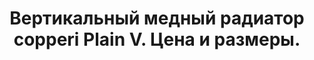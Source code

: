 ---
title: Вертикальный медный радиатор copperi Plain V. Цена и размеры.
description: Купить вертикальный медный радиатор отопления copperi Plain V в Москве. Цена и размеры.
layout: product
permalink: /catalog/:name
redirect_from: /catalog/plain/plain-v-design-1411

header-color: "#fce3e3"

model-title: "Plain V"
model-desc: "Лаконичная форма и огромное количество цветовых сочетаний. Переднюю панель радиатора можно окрасить в один цвет с корпусом или выбрать контрастный цвет."

weight: 50
product: 1
vertical: 1

features:
- "Материал: окрашенная сталь"
- "Цвет: любой по RAL"
- "Матовая или глянцевая окраска"
- "Подключение: боковое или нижнее"

related:
- plain-h
- frame-v
- anisotropia-v
---